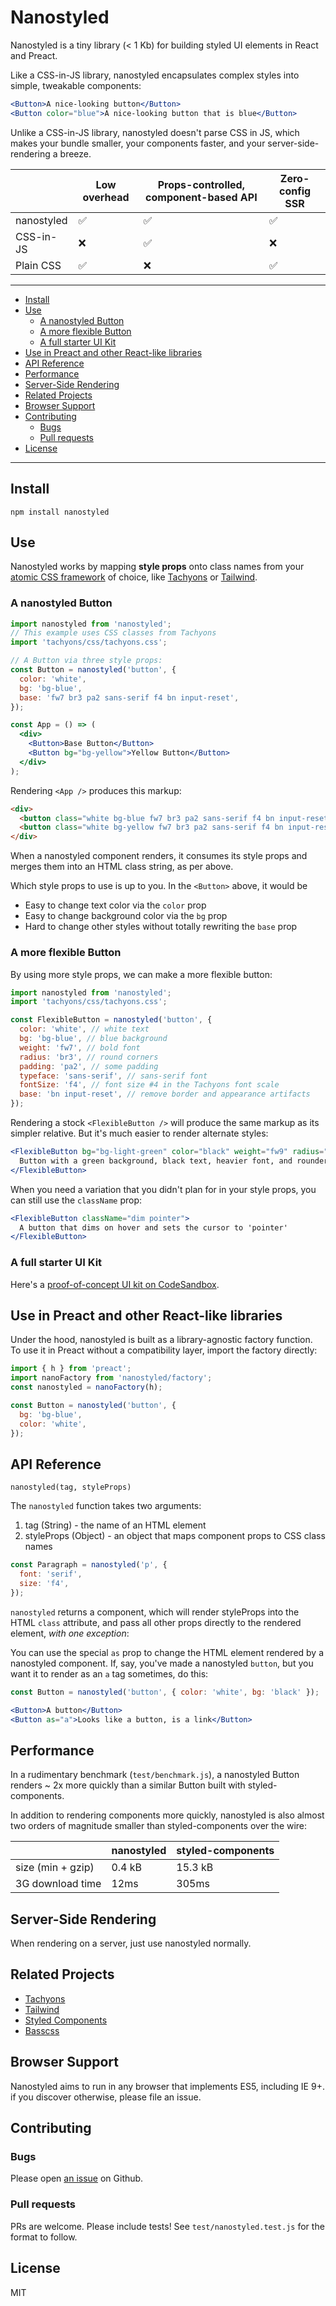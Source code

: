 # Nanostyled

Nanostyled is a tiny library (< 1 Kb) for building styled UI elements in React
and Preact.

Like a CSS-in-JS library, nanostyled encapsulates complex styles into simple,
tweakable components:

```jsx
<Button>A nice-looking button</Button>
<Button color="blue">A nice-looking button that is blue</Button>
```

Unlike a CSS-in-JS library, nanostyled doesn't parse CSS in JS, which makes your
bundle smaller, your components faster, and your server-side-rendering a breeze.

|            | Low overhead | Props-controlled, component-based API | Zero-config SSR |
| ---------- | ------------ | ------------------------------------- | --------------- |
| nanostyled | ✅           | ✅                                    | ✅              |
| CSS-in-JS  | ❌           | ✅                                    | ❌              |
| Plain CSS  | ✅           | ❌                                    | ✅              |

---

<!-- vim-markdown-toc GFM -->

* [Install](#install)
* [Use](#use)
  * [A nanostyled Button](#a-nanostyled-button)
  * [A more flexible Button](#a-more-flexible-button)
  * [A full starter UI Kit](#a-full-starter-ui-kit)
* [Use in Preact and other React-like libraries](#use-in-preact-and-other-react-like-libraries)
* [API Reference](#api-reference)
* [Performance](#performance)
* [Server-Side Rendering](#server-side-rendering)
* [Related Projects](#related-projects)
* [Browser Support](#browser-support)
* [Contributing](#contributing)
  * [Bugs](#bugs)
  * [Pull requests](#pull-requests)
* [License](#license)

<!-- vim-markdown-toc -->

---

## Install

```
npm install nanostyled
```

## Use

Nanostyled works by mapping **style props** onto class names from your
[atomic CSS framework][adam-wathan] of choice, like [Tachyons][tachyons] or
[Tailwind][tailwind].

### A nanostyled Button

```jsx
import nanostyled from 'nanostyled';
// This example uses CSS classes from Tachyons
import 'tachyons/css/tachyons.css';

// A Button via three style props:
const Button = nanostyled('button', {
  color: 'white',
  bg: 'bg-blue',
  base: 'fw7 br3 pa2 sans-serif f4 bn input-reset',
});

const App = () => (
  <div>
    <Button>Base Button</Button>
    <Button bg="bg-yellow">Yellow Button</Button>
  </div>
);
```

Rendering `<App />` produces this markup:

```html
<div>
  <button class="white bg-blue fw7 br3 pa2 sans-serif f4 bn input-reset">Base Button</button>
  <button class="white bg-yellow fw7 br3 pa2 sans-serif f4 bn input-reset">Yellow Button</button>
</div>
```

When a nanostyled component renders, it consumes its style props and merges them
into an HTML class string, as per above.

Which style props to use is up to you. In the `<Button>` above, it would be

- Easy to change text color via the `color` prop
- Easy to change background color via the `bg` prop
- Hard to change other styles without totally rewriting the `base` prop

### A more flexible Button

By using more style props, we can make a more flexible button:

```jsx
import nanostyled from 'nanostyled';
import 'tachyons/css/tachyons.css';

const FlexibleButton = nanostyled('button', {
  color: 'white', // white text
  bg: 'bg-blue', // blue background
  weight: 'fw7', // bold font
  radius: 'br3', // round corners
  padding: 'pa2', // some padding
  typeface: 'sans-serif', // sans-serif font
  fontSize: 'f4', // font size #4 in the Tachyons font scale
  base: 'bn input-reset', // remove border and appearance artifacts
});
```

Rendering a stock `<FlexibleButton />` will produce the same markup as its
simpler relative. But it's much easier to render alternate styles:

```jsx
<FlexibleButton bg="bg-light-green" color="black" weight="fw9" radius="br4">
  Button with a green background, black text, heavier font, and rounder corners
</FlexibleButton>
```

When you need a variation that you didn't plan for in your style props, you can
still use the `className` prop:

```jsx
<FlexibleButton className="dim pointer">
  A button that dims on hover and sets the cursor to 'pointer'
</FlexibleButton>
```

### A full starter UI Kit

Here's a [proof-of-concept UI kit on CodeSandbox][codesandbox].

## Use in Preact and other React-like libraries

Under the hood, nanostyled is built as a library-agnostic factory function.
To use it in Preact without a compatibility layer, import the factory directly:

```javascript
import { h } from 'preact';
import nanoFactory from 'nanostyled/factory';
const nanostyled = nanoFactory(h);

const Button = nanostyled('button', {
  bg: 'bg-blue',
  color: 'white',
});
```

## API Reference

`nanostyled(tag, styleProps)`

The `nanostyled` function takes two arguments:

1. tag (String) - the name of an HTML element
2. styleProps (Object) - an object that maps component props to CSS class names

```jsx
const Paragraph = nanostyled('p', {
  font: 'serif',
  size: 'f4',
});
```

`nanostyled` returns a component, which will render styleProps into the
HTML `class` attribute, and pass all other props directly to the rendered
element, _with one exception_:

You can use the special `as` prop to change the HTML element rendered by a
nanostyled component. If, say, you've made a nanostyled `button`, but you want
it to render as an `a` tag sometimes, do this:

```jsx
const Button = nanostyled('button', { color: 'white', bg: 'black' });

<Button>A button</Button>
<Button as="a">Looks like a button, is a link</Button>
```

## Performance

In a rudimentary benchmark (`test/benchmark.js`), a nanostyled Button renders ~
2x more quickly than a similar Button built with styled-components.

In addition to rendering components more quickly, nanostyled is also almost two
orders of magnitude smaller than styled-components over the wire:

|                   | nanostyled | styled-components |
| ----------------- | ---------- | ----------------- |
| size (min + gzip) | 0.4 kB     | 15.3 kB           |
| 3G download time  | 12ms       | 305ms             |

## Server-Side Rendering

When rendering on a server, just use nanostyled normally.

## Related Projects

- [Tachyons][tachyons]
- [Tailwind][tailwind]
- [Styled Components][styled-components]
- [Basscss][basscss]

## Browser Support
Nanostyled aims to run in any browser that implements ES5, including IE 9+.
if you discover otherwise, please file an issue.

## Contributing

### Bugs

Please open [an issue](https://github.com/chrisfrank/nanostyled/issues) on
Github.

### Pull requests

PRs are welcome. Please include tests! See `test/nanostyled.test.js` for the
format to follow.

## License

MIT

[styled-components]: https://www.styled-components.com/
[adam-wathan]:
  https://adamwathan.me/css-utility-classes-and-separation-of-concerns/
[tachyons]: http://tachyons.io/
[tailwind]: https://tailwindcss.com/
[unpkg]: https://unpkg.com/
[codesandbox]: https://codesandbox.io/s/3r8l4rr8p1
[intro]: https://dev.to/chrisfrank/introducing-nanostyled-2p6k
[basscss]: http://basscss.com
